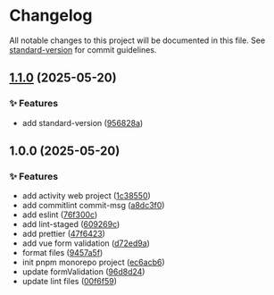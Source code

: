 # Changelog

All notable changes to this project will be documented in this file. See [standard-version](https://github.com/conventional-changelog/standard-version) for commit guidelines.

## [1.1.0](https://github.com/light1120/activity/compare/v1.0.0...v1.1.0) (2025-05-20)


### ✨ Features

* add standard-version ([956828a](https://github.com/light1120/activity/commit/956828a2b4109415f0ad40e9fe37da57f8c1e747))

## 1.0.0 (2025-05-20)


### ✨ Features

* add activity web project ([1c38550](https://github.com/light1120/activity/commit/1c385508e0b132d3b43d09075da040c309baec76))
* add commitlint commit-msg ([a8dc3f0](https://github.com/light1120/activity/commit/a8dc3f03ed354df1375b6e5d834c5953bf9a8c3e))
* add eslint ([76f300c](https://github.com/light1120/activity/commit/76f300cccbc132ccd0a2350984864127fc078f32))
* add lint-staged ([609269c](https://github.com/light1120/activity/commit/609269c3bdd3fb3ea9323c653ecb26ad76086472))
* add prettier ([47f6423](https://github.com/light1120/activity/commit/47f64230a8016b766e3910d178b6b9125666945c))
* add vue form validation ([d72ed9a](https://github.com/light1120/activity/commit/d72ed9aeffd00c6cff9686b9f22fcc0be3f23187))
* format files ([9457a5f](https://github.com/light1120/activity/commit/9457a5ffa9feda5ccf6e5a7bc8cb7c7a34ca87fa))
* init pnpm monorepo project ([ec6acb6](https://github.com/light1120/activity/commit/ec6acb604aa66a7061f453be45f4296ffc79a866))
* update formValidation ([96d8d24](https://github.com/light1120/activity/commit/96d8d242285b11d866fe919e9918e0fec65c28ac))
* update lint files ([00f6f59](https://github.com/light1120/activity/commit/00f6f594f7cf8a9916d79228a9da977123a7b0e6))
